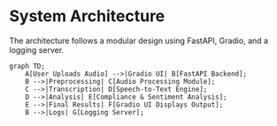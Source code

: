 # System Architecture

The architecture follows a modular design using FastAPI, Gradio, and a logging server.

```mermaid
graph TD;
    A[User Uploads Audio] -->|Gradio UI| B[FastAPI Backend];
    B -->|Preprocessing| C[Audio Processing Module];
    C -->|Transcription| D[Speech-to-Text Engine];
    D -->|Analysis| E[Compliance & Sentiment Analysis];
    E -->|Final Results| F[Gradio UI Displays Output];
    B -->|Logs| G[Logging Server];
